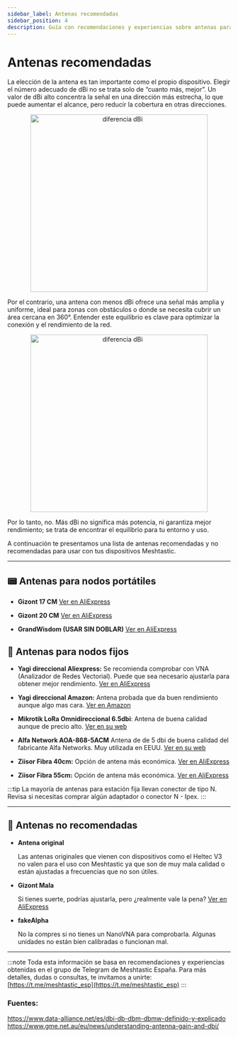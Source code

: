 ```yaml
---
sidebar_label: Antenas recomendadas
sidebar_position: 4
description: Guía con recomendaciones y experiencias sobre antenas para dispositivos Meshtastic, basadas en el grupo de Telegram Meshtastic España.
---
```


# Antenas recomendadas

La elección de la antena es tan importante como el propio dispositivo. Elegir el número adecuado de dBi no se trata solo de “cuanto más, mejor”. 
Un valor de dBi alto concentra la señal en una dirección más estrecha, lo que puede aumentar el alcance, pero reducir la cobertura en otras direcciones. 

<p align="center">
  <img src="/img/guias/dbi.jpeg" alt="diferencia dBi" width="400" />
</p>

Por el contrario, una antena con menos dBi ofrece una señal más amplia y uniforme, ideal para zonas con obstáculos o donde se necesita cubrir un área cercana en 360°. Entender este equilibrio es clave para optimizar la conexión y el rendimiento de la red.

<p align="center">
  <img src="/img/guias/dbi2.jpg" alt="diferencia dBi" width="400" />
</p>

Por lo tanto, no. Más dBi no significa más potencia, ni garantiza mejor rendimiento; se trata de encontrar el equilibrio para tu entorno y uso.

A continuación te presentamos una lista de antenas recomendadas y no recomendadas para usar con tus dispositivos Meshtastic.

---

## 📟 Antenas para nodos portátiles

- **Gizont 17 CM**
  [Ver en AliExpress](https://es.aliexpress.com/item/1005004607615001.html)

- **Gizont 20 CM**
  [Ver en AliExpress](https://es.aliexpress.com/item/1005006359246399.html)

- **GrandWisdom (USAR SIN DOBLAR)**
  [Ver en AliExpress](https://es.aliexpress.com/item/32979875502.html)

## 🗼 Antenas para nodos fijos

- **Yagi direccional Aliexpress:**
  Se recomienda comprobar con VNA (Analizador de Redes Vectorial).
  Puede que sea necesario ajustarla para obtener mejor rendimiento.
  [Ver en AliExpress](https://a.aliexpress.com/_Eu7alUU)

- **Yagi direccional Amazon:**
Antena probada que da buen rendimiento aunque algo mas cara.
[Ver en Amazon](https://www.amazon.es/dp/B0CVGSL7Q4)

- **Mikrotik LoRa Omnidireccional 6.5dbi**: Antena de buena calidad aunque de precio alto.  [Ver en su web](https://www.senetic.es/product/868_Omni_antenna) 

- **Alfa Network AOA-868-5ACM** Antena de de 5 dbi de buena calidad del fabricante Alfa Networks. Muy utilizada en EEUU. [Ver en su web](https://alfa-network.eu/antennas/aoa-868-5acm)

- **Ziisor Fibra 40cm:** Opción de antena más económica.
  [Ver en AliExpress](https://a.aliexpress.com/_EjIfcmE)

- **Ziisor Fibra 55cm:** Opción de antena más económica.
  [Ver en AliExpress](https://es.aliexpress.com/item/1005007463706065.html)

:::tip
La mayoría de antenas para estación fija llevan conector de tipo N. Revisa si necesitas comprar algún adaptador o conector N - Ipex.
:::

---

## 🛑 Antenas no recomendadas

- **Antena original**

    Las antenas originales que vienen con dispositivos como el Heltec V3 no valen para el uso con Meshtastic ya que son de muy mala calidad o están ajustadas a frecuencias que no son útiles.

- **Gizont Mala**
  
    Si tienes suerte, podrías ajustarla, pero ¿realmente vale la pena?
  [Ver en AliExpress](https://a.aliexpress.com/_Ew2bKoq)

- **fakeAlpha**
  
    No la compres si no tienes un NanoVNA para comprobarla. Algunas unidades no están bien calibradas o funcionan mal.

---

:::note 
Toda esta información se basa en recomendaciones y experiencias obtenidas en el grupo de Telegram de Meshtastic España. Para más detalles, dudas o consultas, te invitamos a unirte:
[https://t.me/meshtastic_esp](https://t.me/meshtastic_esp)
:::


### Fuentes:

https://www.data-alliance.net/es/dbi-db-dbm-dbmw-definido-y-explicado
https://www.gme.net.au/eu/news/understanding-antenna-gain-and-dbi/